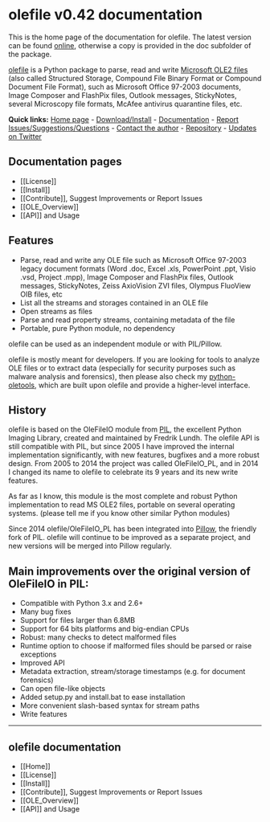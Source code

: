 olefile v0.42 documentation
===========================

This is the home page of the documentation for olefile. The latest version can be found 
[online](https://bitbucket.org/decalage/olefileio_pl/wiki), otherwise a copy is provided in the doc subfolder of the package.

[olefile](http://www.decalage.info/olefile) is a Python package to parse, read and write 
[Microsoft OLE2 files](http://en.wikipedia.org/wiki/Compound_File_Binary_Format)
(also called Structured Storage, Compound File Binary Format or Compound Document File Format), such as Microsoft 
Office 97-2003 documents, Image Composer and FlashPix files, Outlook messages, StickyNotes, several Microscopy file 
formats, McAfee antivirus quarantine files, etc.
  

**Quick links:** 
[Home page](http://www.decalage.info/olefile) - 
[Download/Install](https://bitbucket.org/decalage/olefileio_pl/wiki/Install) - 
[Documentation](https://bitbucket.org/decalage/olefileio_pl/wiki) - 
[Report Issues/Suggestions/Questions](https://bitbucket.org/decalage/olefileio_pl/issues?status=new&status=open) - 
[Contact the author](http://decalage.info/contact) - 
[Repository](https://bitbucket.org/decalage/olefileio_pl) - 
[Updates on Twitter](https://twitter.com/decalage2)

Documentation pages
-------------------

- [[License]]
- [[Install]]
- [[Contribute]], Suggest Improvements or Report Issues
- [[OLE_Overview]]
- [[API]] and Usage


Features
--------

- Parse, read and write any OLE file such as Microsoft Office 97-2003 legacy document formats (Word .doc, Excel .xls, 
    PowerPoint .ppt, Visio .vsd, Project .mpp), Image Composer and FlashPix files, Outlook messages, StickyNotes, Zeiss 
    AxioVision ZVI files, Olympus FluoView OIB files, etc
- List all the streams and storages contained in an OLE file
- Open streams as files
- Parse and read property streams, containing metadata of the file
- Portable, pure Python module, no dependency

olefile can be used as an independent module or with PIL/Pillow. 

olefile is mostly meant for developers. If you are looking for tools to analyze OLE files or to extract data 
(especially for security purposes such as malware analysis and forensics), then please also check my 
[python-oletools](http://www.decalage.info/python/oletools), which are built upon olefile and provide a higher-level 
interface.


History
-------

olefile is based on the OleFileIO module from [PIL](http://www.pythonware.com/products/pil/index.htm), the excellent 
Python Imaging Library, created and maintained by Fredrik Lundh. The olefile API is still compatible with PIL, but 
since 2005 I have improved the internal implementation significantly, with new features, bugfixes and a more robust 
design. From 2005 to 2014 the project was called OleFileIO_PL, and in 2014 I changed its name to olefile to celebrate 
its 9 years and its new write features. 

As far as I know, this module is the most complete and robust Python implementation to read MS OLE2 files, portable on 
several operating systems. (please tell me if you know other similar Python modules)

Since 2014 olefile/OleFileIO_PL has been integrated into [Pillow](http://python-imaging.github.io/), the friendly fork 
of PIL. olefile will continue to be improved as a separate project, and new versions will be merged into Pillow regularly.

Main improvements over the original version of OleFileIO in PIL:
----------------------------------------------------------------

- Compatible with Python 3.x and 2.6+
- Many bug fixes
- Support for files larger than 6.8MB
- Support for 64 bits platforms and big-endian CPUs
- Robust: many checks to detect malformed files
- Runtime option to choose if malformed files should be parsed or raise exceptions
- Improved API
- Metadata extraction, stream/storage timestamps (e.g. for document forensics)
- Can open file-like objects
- Added setup.py and install.bat to ease installation
- More convenient slash-based syntax for stream paths
- Write features


--------------------------------------------------------------------------

olefile documentation
---------------------

- [[Home]]
- [[License]]
- [[Install]]
- [[Contribute]], Suggest Improvements or Report Issues
- [[OLE_Overview]]
- [[API]] and Usage

